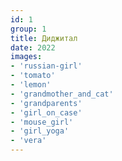 ```yaml
---
id: 1
group: 1
title: Диджитал
date: 2022
images:
- 'russian-girl'
- 'tomato'
- 'lemon'
- 'grandmother_and_cat'
- 'grandparents'
- 'girl_on_case'
- 'mouse_girl'
- 'girl_yoga'
- 'vera'
---
```

